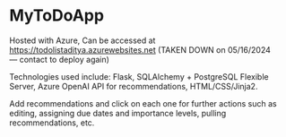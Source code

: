 # MyToDoApp
Hosted with Azure, Can be accessed at https://todolistaditya.azurewebsites.net (TAKEN DOWN on 05/16/2024 — contact to deploy again)

Technologies used include: Flask, SQLAlchemy + PostgreSQL Flexible Server, Azure OpenAI API for recommendations, HTML/CSS/Jinja2. 

Add recommendations and click on each one for further actions such as editing, assigning due dates and importance levels, pulling recommendations, etc. 

